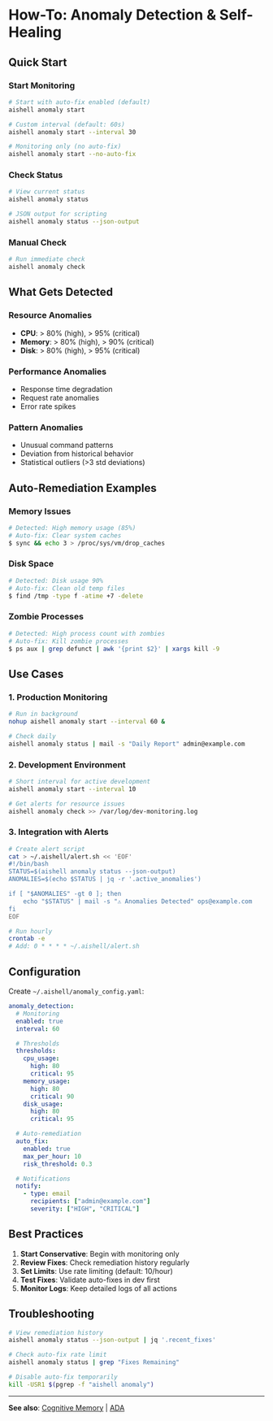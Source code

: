 # How-To: Anomaly Detection & Self-Healing

## Quick Start

### Start Monitoring

```bash
# Start with auto-fix enabled (default)
aishell anomaly start

# Custom interval (default: 60s)
aishell anomaly start --interval 30

# Monitoring only (no auto-fix)
aishell anomaly start --no-auto-fix
```

### Check Status

```bash
# View current status
aishell anomaly status

# JSON output for scripting
aishell anomaly status --json-output
```

### Manual Check

```bash
# Run immediate check
aishell anomaly check
```

## What Gets Detected

### Resource Anomalies
- **CPU**: > 80% (high), > 95% (critical)
- **Memory**: > 80% (high), > 90% (critical)
- **Disk**: > 80% (high), > 95% (critical)

### Performance Anomalies
- Response time degradation
- Request rate anomalies
- Error rate spikes

### Pattern Anomalies
- Unusual command patterns
- Deviation from historical behavior
- Statistical outliers (>3 std deviations)

## Auto-Remediation Examples

### Memory Issues
```bash
# Detected: High memory usage (85%)
# Auto-fix: Clear system caches
$ sync && echo 3 > /proc/sys/vm/drop_caches
```

### Disk Space
```bash
# Detected: Disk usage 90%
# Auto-fix: Clean old temp files
$ find /tmp -type f -atime +7 -delete
```

### Zombie Processes
```bash
# Detected: High process count with zombies
# Auto-fix: Kill zombie processes
$ ps aux | grep defunct | awk '{print $2}' | xargs kill -9
```

## Use Cases

### 1. Production Monitoring

```bash
# Run in background
nohup aishell anomaly start --interval 60 &

# Check daily
aishell anomaly status | mail -s "Daily Report" admin@example.com
```

### 2. Development Environment

```bash
# Short interval for active development
aishell anomaly start --interval 10

# Get alerts for resource issues
aishell anomaly check >> /var/log/dev-monitoring.log
```

### 3. Integration with Alerts

```bash
# Create alert script
cat > ~/.aishell/alert.sh << 'EOF'
#!/bin/bash
STATUS=$(aishell anomaly status --json-output)
ANOMALIES=$(echo $STATUS | jq -r '.active_anomalies')

if [ "$ANOMALIES" -gt 0 ]; then
    echo "$STATUS" | mail -s "⚠️ Anomalies Detected" ops@example.com
fi
EOF

# Run hourly
crontab -e
# Add: 0 * * * * ~/.aishell/alert.sh
```

## Configuration

Create `~/.aishell/anomaly_config.yaml`:

```yaml
anomaly_detection:
  # Monitoring
  enabled: true
  interval: 60

  # Thresholds
  thresholds:
    cpu_usage:
      high: 80
      critical: 95
    memory_usage:
      high: 80
      critical: 90
    disk_usage:
      high: 80
      critical: 95

  # Auto-remediation
  auto_fix:
    enabled: true
    max_per_hour: 10
    risk_threshold: 0.3

  # Notifications
  notify:
    - type: email
      recipients: ["admin@example.com"]
      severity: ["HIGH", "CRITICAL"]
```

## Best Practices

1. **Start Conservative**: Begin with monitoring only
2. **Review Fixes**: Check remediation history regularly
3. **Set Limits**: Use rate limiting (default: 10/hour)
4. **Test Fixes**: Validate auto-fixes in dev first
5. **Monitor Logs**: Keep detailed logs of all actions

## Troubleshooting

```bash
# View remediation history
aishell anomaly status --json-output | jq '.recent_fixes'

# Check auto-fix rate limit
aishell anomaly status | grep "Fixes Remaining"

# Disable auto-fix temporarily
kill -USR1 $(pgrep -f "aishell anomaly")
```

---

**See also**: [Cognitive Memory](COGNITIVE_MEMORY.md) | [ADA](AUTONOMOUS_DEVOPS.md)